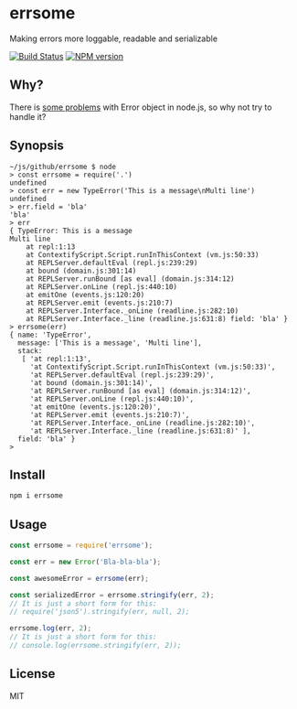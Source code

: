 # errsome

Making errors more loggable, readable and serializable

[![Build Status][travis-image]][travis-url]
[![NPM version][npm-image]][npm-url]

## Why?

There is [some problems](https://gist.github.com/astur/d93bdcafce2342242841b76986e4a79d) with Error object in node.js, so why not try to handle it?

## Synopsis

```
~/js/github/errsome $ node
> const errsome = require('.')
undefined
> const err = new TypeError('This is a message\nMulti line')
undefined
> err.field = 'bla'
'bla'
> err
{ TypeError: This is a message
Multi line
    at repl:1:13
    at ContextifyScript.Script.runInThisContext (vm.js:50:33)
    at REPLServer.defaultEval (repl.js:239:29)
    at bound (domain.js:301:14)
    at REPLServer.runBound [as eval] (domain.js:314:12)
    at REPLServer.onLine (repl.js:440:10)
    at emitOne (events.js:120:20)
    at REPLServer.emit (events.js:210:7)
    at REPLServer.Interface._onLine (readline.js:282:10)
    at REPLServer.Interface._line (readline.js:631:8) field: 'bla' }
> errsome(err)
{ name: 'TypeError',
  message: ['This is a message', 'Multi line'],
  stack:
   [ 'at repl:1:13',
     'at ContextifyScript.Script.runInThisContext (vm.js:50:33)',
     'at REPLServer.defaultEval (repl.js:239:29)',
     'at bound (domain.js:301:14)',
     'at REPLServer.runBound [as eval] (domain.js:314:12)',
     'at REPLServer.onLine (repl.js:440:10)',
     'at emitOne (events.js:120:20)',
     'at REPLServer.emit (events.js:210:7)',
     'at REPLServer.Interface._onLine (readline.js:282:10)',
     'at REPLServer.Interface._line (readline.js:631:8)' ],
  field: 'bla' }
>
```

## Install

```bash
npm i errsome
```

## Usage

```js
const errsome = require('errsome');

const err = new Error('Bla-bla-bla');

const awesomeError = errsome(err);

const serializedError = errsome.stringify(err, 2);
// It is just a short form for this:
// require('json5').stringify(err, null, 2);

errsome.log(err, 2);
// It is just a short form for this:
// console.log(errsome.stringify(err, 2));
```

## License

MIT

[npm-url]: https://npmjs.org/package/errsome
[npm-image]: https://badge.fury.io/js/errsome.svg
[travis-url]: https://travis-ci.org/astur/errsome
[travis-image]: https://travis-ci.org/astur/errsome.svg?branch=master